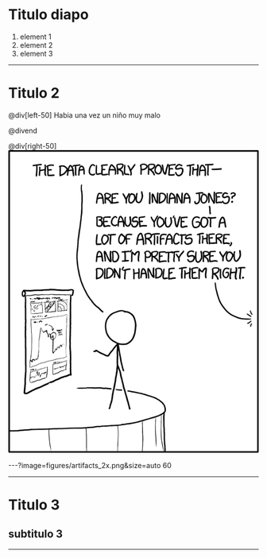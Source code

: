 # Titulo diapo

1. element 1
2. element 2
3. element 3

---

# Titulo 2

@div[left-50]
Habia una vez un niño muy malo

@divend

@div[right-50] 
![](figures/artifacts_2x.png)

---?image=figures/artifacts_2x.png&size=auto 60

---
# Titulo 3
## subtitulo 3


---
 








